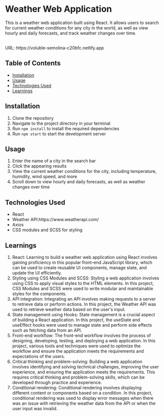 <h1>Weather Web Application</h1>
  <p>This is a weather web application built using React. It allows users to search for current weather conditions for any city in the world, as well as view hourly and daily forecasts, and track weather changes over time.</p>
  <br/>
  URL: https://voluble-semolina-c20bfc.netlify.app
  
  <h2>Table of Contents</h2>
  <ul>
    <li><a href="#installation">Installation</a></li>
    <li><a href="#usage">Usage</a></li>
    <li><a href="#technologies-used">Technologies Used</a></li>
    <li><a href="#learnings">Learnings</a></li>
  </ul>
  
  <h2 id="installation">Installation</h2>
  <ol>
    <li>Clone the repository</li>
    <li>Navigate to the project directory in your terminal</li>
    <li>Run <code>npm install</code> to install the required dependencies</li>
    <li>Run <code>npm start</code> to start the development server</li>
  </ol>
  
  <h2 id="usage">Usage</h2>
  <ol>
    <li>Enter the name of a city in the search bar</li>
    <li>Click the appearing results</li>
    <li>View the current weather conditions for the city, including temperature, humidity, wind speed, and more</li>
    <li>Scroll down to view hourly and daily forecasts, as well as weather changes over time</li>
  </ol>
  
  <h2 id="technologies-used">Technologies Used</h2>
  <ul>
    <li>React</li>
    <li>Weather API:https://www.weatherapi.com/</li>
    <li>Axios</li>
     <li>CSS modules and SCSS for styling</li>
  </ul>
     
<h2 id="learnings">Learnings</h2>

  <ol>
  <li>React: Learning to build a weather web application using React involves gaining proficiency in this popular front-end JavaScript library, which can be used to create reusable UI components, manage state, and update the UI efficiently.</li>
  <li>Styling using CSS Modules and SCSS: Styling a web application involves using CSS to apply visual styles to the HTML elements. In this project, CSS Modules and SCSS were used to write modular and maintainable styles for the components.</li>
  <li>API integration: Integrating an API involves making requests to a server to retrieve data or perform actions. In this project, the Weather API was used to retrieve weather data based on the user's input.</li>
  <li>State management using Hooks: State management is a crucial aspect of building a React application. In this project, the useState and useEffect hooks were used to manage state and perform side effects such as fetching data from an API.</li>
  <li>Front-end workflow: The front-end workflow involves the process of designing, developing, testing, and deploying a web application. In this project, various tools and techniques were used to optimize the workflow and ensure the application meets the requirements and expectations of the users.</li>
  <li>Critical thinking and problem-solving: Building a web application involves identifying and solving technical challenges, improving the user experience, and ensuring the application meets the requirements. This requires critical thinking and problem-solving skills, which can be developed through practice and experience.</li>
  <li>Conditional rendering: Conditional rendering involves displaying different content or components based on a condition. In this project, conditional rendering was used to display error messages when there was an issue with retrieving the weather data from the API or when the user input was invalid.</li>
</ol>
